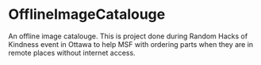 OfflineImageCatalouge
=====================

An offline image catalouge. This is project done during Random Hacks of Kindness event in Ottawa to help MSF with ordering parts when they are in remote places without internet access.
